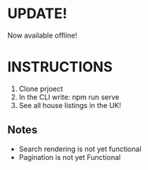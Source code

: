 # UPDATE!  
Now available offline!

# INSTRUCTIONS

1. Clone prjoect
2. In the CLI write: npm run serve
3. See all house listings in the UK!

## Notes
- Search rendering is not yet functional
- Pagination is not yet Functional
